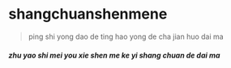 # shangchuanshenmene
> ping shi yong dao de ting hao yong de cha jian huo dai ma
##### zhu yao shi mei you xie shen me ke yi shang chuan de dai ma
